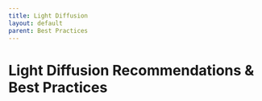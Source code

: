 ```yaml
---
title: Light Diffusion
layout: default
parent: Best Practices
---
```


# Light Diffusion Recommendations & Best Practices